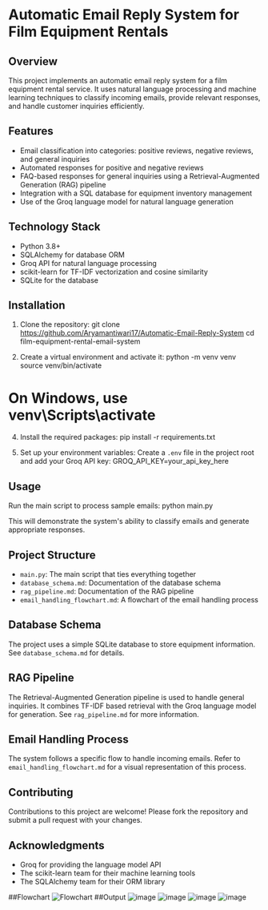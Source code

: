 # Automatic Email Reply System for Film Equipment Rentals

## Overview

This project implements an automatic email reply system for a film equipment rental service. It uses natural language processing and machine learning techniques to classify incoming emails, provide relevant responses, and handle customer inquiries efficiently.

## Features

- Email classification into categories: positive reviews, negative reviews, and general inquiries
- Automated responses for positive and negative reviews
- FAQ-based responses for general inquiries using a Retrieval-Augmented Generation (RAG) pipeline
- Integration with a SQL database for equipment inventory management
- Use of the Groq language model for natural language generation

## Technology Stack

- Python 3.8+
- SQLAlchemy for database ORM
- Groq API for natural language processing
- scikit-learn for TF-IDF vectorization and cosine similarity
- SQLite for the database

## Installation

1. Clone the repository:
git clone https://github.com/Aryamantiwari17/Automatic-Email-Reply-System
cd film-equipment-rental-email-system

2. Create a virtual environment and activate it:
python -m venv venv
source venv/bin/activate
# On Windows, use venv\Scripts\activate

4. Install the required packages:
pip install -r requirements.txt

5. Set up your environment variables:
Create a `.env` file in the project root and add your Groq API key:
GROQ_API_KEY=your_api_key_here

## Usage

Run the main script to process sample emails:
python main.py

This will demonstrate the system's ability to classify emails and generate appropriate responses.

## Project Structure

- `main.py`: The main script that ties everything together
- `database_schema.md`: Documentation of the database schema
- `rag_pipeline.md`: Documentation of the RAG pipeline
- `email_handling_flowchart.md`: A flowchart of the email handling process

## Database Schema

The project uses a simple SQLite database to store equipment information. See `database_schema.md` for details.

## RAG Pipeline

The Retrieval-Augmented Generation pipeline is used to handle general inquiries. It combines TF-IDF based retrieval with the Groq language model for generation. See `rag_pipeline.md` for more information.

## Email Handling Process

The system follows a specific flow to handle incoming emails. Refer to `email_handling_flowchart.md` for a visual representation of this process.


## Contributing

Contributions to this project are welcome! Please fork the repository and submit a pull request with your changes.

## Acknowledgments

- Groq for providing the language model API
- The scikit-learn team for their machine learning tools
- The SQLAlchemy team for their ORM library

##Flowchart
![Flowchart](https://github.com/user-attachments/assets/9c6f4d06-0d7f-493f-b4a1-253d56b53622)
##Output
![image](https://github.com/user-attachments/assets/e3b1a3d1-2d7d-46bf-8d53-75a1e8feb710)
![image](https://github.com/user-attachments/assets/1587fcd9-1c33-496a-94ae-7c2e2bca6998)
![image](https://github.com/user-attachments/assets/fff12dd9-d49e-40e7-a087-d4227cf19c68)
![image](https://github.com/user-attachments/assets/9cfa5de2-311c-4004-a86d-cca9a86264c0)





